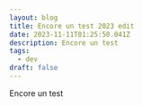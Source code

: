 ```yaml
---
layout: blog
title: Encore un test 2023 edit
date: 2023-11-11T01:25:50.041Z
description: Encore un test
tags:
  - dev
draft: false
---
```

Encore un test
